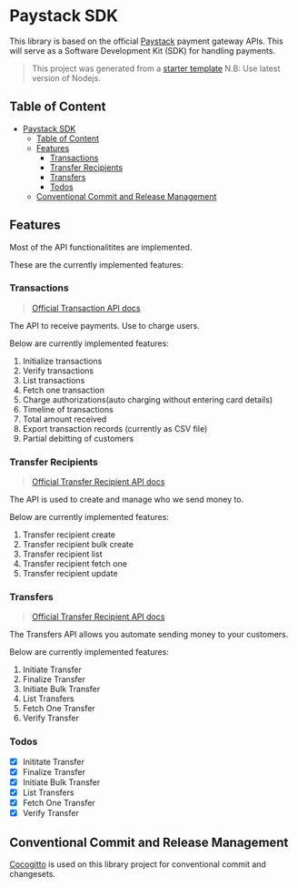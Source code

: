 # Paystack SDK

This library is based on the official [Paystack][1] payment gateway APIs. This will serve as a Software Development Kit (SDK) for handling payments.

> This project was generated from a [starter template][6]
> N.B: Use latest version of Nodejs.

## Table of Content

- [Paystack SDK](#paystack-sdk)
  - [Table of Content](#table-of-content)
  - [Features](#features)
    - [Transactions](#transactions)
    - [Transfer Recipients](#transfer-recipients)
    - [Transfers](#transfers)
    - [Todos](#todos)
  - [Conventional Commit and Release Management](#conventional-commit-and-release-management)

## Features

Most of the API functionalitites are implemented.

These are the currently implemented features:

### Transactions

> [Official Transaction API docs][2]

The API to receive payments. Use to charge users.

Below are currently implemented features:

1. Initialize transactions
2. Verify transactions
3. List transactions
4. Fetch one transaction
5. Charge authorizations(auto charging without entering card details)
6. Timeline of transactions
7. Total amount received
8. Export transaction records (currently as CSV file)
9. Partial debitting of customers

### Transfer Recipients

> [Official Transfer Recipient API docs][3]

The API is used to create and manage who we send money to.

Below are currently implemented features:

1. Transfer recipient create
2. Transfer recipient bulk create
3. Transfer recipient list
4. Transfer recipient fetch one
5. Transfer recipient update

### Transfers

> [Official Transfer Recipient API docs][4]

The Transfers API allows you automate sending money to your customers.

Below are currently implemented features:

1. Initiate Transfer
2. Finalize Transfer
3. Initiate Bulk Transfer
4. List Transfers
5. Fetch One Transfer
6. Verify Transfer

### Todos

- [x] Inititate Transfer
- [x] Finalize Transfer
- [x] Initiate Bulk Transfer
- [x] List Transfers
- [x] Fetch One Transfer
- [x] Verify Transfer

## Conventional Commit and Release Management

[Cocogitto][5] is used on this library project for conventional commit and changesets.

[1]: https://paystack.com
[2]: https://paystack.com/docs/api/transaction
[3]: https://paystack.com/docs/api/transfer-recipient
[4]: https://paystack.com/docs/api/transfers
[5]: https://www.google.com/url?sa=t&source=web&rct=j&opi=89978449&url=https://docs.cocogitto.io/&ved=2ahUKEwig9a7Fxe2GAxU2TKQEHR-ID7cQFnoECBAQAQ&usg=AOvVaw1rvGlr7OxJYz0tip4KSUG8
[6]: https://github.com/wobsoriano/bun-lib-starter
